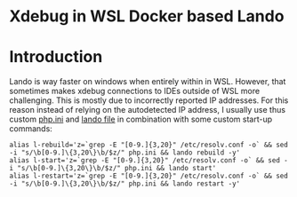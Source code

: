 # Xdebug in WSL Docker based Lando

# Introduction
Lando is way faster on windows when entirely within in WSL. However, that sometimes makes xdebug connections to IDEs
outside of WSL more challenging. This is mostly due to incorrectly reported IP addresses. For this reason instead of
relying on the autodetected IP address, I usually use thus custom [php.ini](php.ini) and [lando file](.lando.local.yml)
in combination with some custom start-up commands:

```
alias l-rebuild='z=`grep -E "[0-9.]{3,20}" /etc/resolv.conf -o` && sed -i "s/\b[0-9.]\{3,20\}\b/$z/" php.ini && lando rebuild -y'
alias l-start='z=`grep -E "[0-9.]{3,20}" /etc/resolv.conf -o` && sed -i "s/\b[0-9.]\{3,20\}\b/$z/" php.ini && lando start'
alias l-restart='z=`grep -E "[0-9.]{3,20}" /etc/resolv.conf -o` && sed -i "s/\b[0-9.]\{3,20\}\b/$z/" php.ini && lando restart -y'
```
